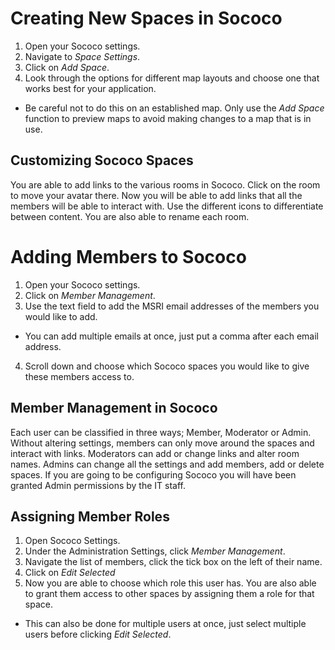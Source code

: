 # Creating New Spaces in Sococo
1. Open your Sococo settings. 
2. Navigate to *Space Settings*.
3. Click on *Add Space*.
4. Look through the options for different map layouts and choose one that works best for your application. 
- Be careful not to do this on an established map. Only use the *Add Space* function to preview maps to avoid making changes to a map that is in use. 

## Customizing Sococo Spaces
You are able to add links to the various rooms in Sococo. Click on the room to move your avatar there. Now you will be able to add links that all the members will be able to interact with. Use the different icons to differentiate between content. You are also able to rename each room.

# Adding Members to Sococo
1. Open your Sococo settings. 
2. Click on *Member Management*. 
3. Use the text field to add the MSRI email addresses of the members you would like to add. 
- You can add multiple emails at once, just put a comma after each email address. 
4. Scroll down and choose which Sococo spaces you would like to give these members access to. 

## Member Management in Sococo
Each user can be classified in three ways; Member, Moderator or Admin. Without altering settings, members can only move around the spaces and interact with links. Moderators can add or change links and alter room names. Admins can change all the settings and add members, add or delete spaces. If you are going to be configuring Sococo you will have been granted Admin permissions by the IT staff. 

## Assigning Member Roles
1. Open Sococo Settings.
2. Under the Administration Settings, click *Member Management*. 
3. Navigate the list of members, click the tick box on the left of their name. 
4. Click on *Edit Selected*
5. Now you are able to choose which role this user has. You are also able to grant them access to other spaces by assigning them a role for that space. 
- This can also be done for multiple users at once, just select multiple users before clicking *Edit Selected*.
